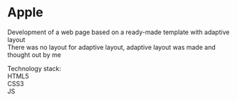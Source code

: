 # Apple
Development of a web page based on a ready-made template with adaptive layout<br>
There was no layout for adaptive layout, adaptive layout was made and thought out by me

Technology stack:<br>
HTML5<br>
CSS3<br>
JS
